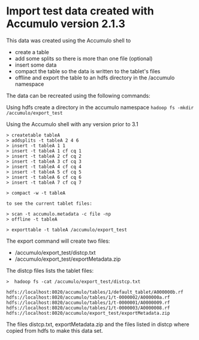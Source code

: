 <!--

    Licensed to the Apache Software Foundation (ASF) under one
    or more contributor license agreements.  See the NOTICE file
    distributed with this work for additional information
    regarding copyright ownership.  The ASF licenses this file
    to you under the Apache License, Version 2.0 (the
    "License"); you may not use this file except in compliance
    with the License.  You may obtain a copy of the License at

      https://www.apache.org/licenses/LICENSE-2.0

    Unless required by applicable law or agreed to in writing,
    software distributed under the License is distributed on an
    "AS IS" BASIS, WITHOUT WARRANTIES OR CONDITIONS OF ANY
    KIND, either express or implied.  See the License for the
    specific language governing permissions and limitations
    under the License.

-->

# Import test data created with Accumulo version 2.1.3

This data was created using the Accumulo shell to
 - create a table
 - add some splits so there is more than one file (optional)
 - insert some data
 - compact the table so the data is written to the tablet's files
 - offline and export the table to an hdfs directory in the /accumulo namespace

The data can be recreated using the following commands:

Using hdfs create a directory in the accumulo namespace
`hadoop fs -mkdir /accumulo/export_test`

Using the Accumulo shell with any version prior to 3.1

```
> createtable tableA
> addsplits -t tableA 2 4 6
> insert -t tableA 1 1
> insert -t tableA 1 cf cq 1
> insert -t tableA 2 cf cq 2
> insert -t tableA 3 cf cq 3
> insert -t tableA 4 cf cq 4
> insert -t tableA 5 cf cq 5
> insert -t tableA 6 cf cq 6
> insert -t tableA 7 cf cq 7

> compact -w -t tableA

to see the current tablet files:

> scan -t accumulo.metadata -c file -np
> offline -t tableA

> exporttable -t tableA /accumulo/export_test

```

The export command will create two files:
 - /accumulo/export_test/distcp.txt
 - /accumulo/export_test/exportMetadata.zip

The distcp files lists the tablet files:

```
>  hadoop fs -cat /accumulo/export_test/distcp.txt

hdfs://localhost:8020/accumulo/tables/1/default_tablet/A000000b.rf
hdfs://localhost:8020/accumulo/tables/1/t-0000002/A000000a.rf
hdfs://localhost:8020/accumulo/tables/1/t-0000001/A0000009.rf
hdfs://localhost:8020/accumulo/tables/1/t-0000003/A0000008.rf
hdfs://localhost:8020/accumulo/export_test/exportMetadata.zip
```

The files distcp.txt, exportMetadata.zip and the files listed in distcp where copied from
hdfs to make this data set.
